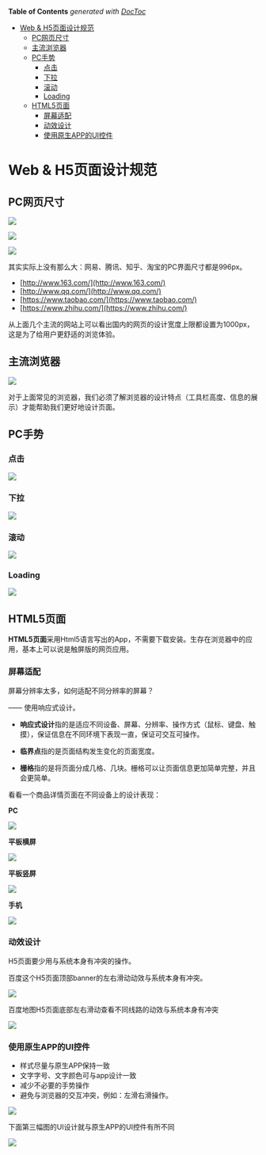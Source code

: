 <!-- START doctoc generated TOC please keep comment here to allow auto update -->
<!-- DON'T EDIT THIS SECTION, INSTEAD RE-RUN doctoc TO UPDATE -->
**Table of Contents**  *generated with [DocToc](https://github.com/thlorenz/doctoc)*

- [Web & H5页面设计规范](#web-&-h5%E9%A1%B5%E9%9D%A2%E8%AE%BE%E8%AE%A1%E8%A7%84%E8%8C%83)
  - [PC网页尺寸](#pc%E7%BD%91%E9%A1%B5%E5%B0%BA%E5%AF%B8)
  - [主流浏览器](#%E4%B8%BB%E6%B5%81%E6%B5%8F%E8%A7%88%E5%99%A8)
  - [PC手势](#pc%E6%89%8B%E5%8A%BF)
    - [点击](#%E7%82%B9%E5%87%BB)
    - [下拉](#%E4%B8%8B%E6%8B%89)
    - [滚动](#%E6%BB%9A%E5%8A%A8)
    - [Loading](#loading)
  - [HTML5页面](#html5%E9%A1%B5%E9%9D%A2)
    - [屏幕适配](#%E5%B1%8F%E5%B9%95%E9%80%82%E9%85%8D)
    - [动效设计](#%E5%8A%A8%E6%95%88%E8%AE%BE%E8%AE%A1)
    - [使用原生APP的UI控件](#%E4%BD%BF%E7%94%A8%E5%8E%9F%E7%94%9Fapp%E7%9A%84ui%E6%8E%A7%E4%BB%B6)

<!-- END doctoc generated TOC please keep comment here to allow auto update -->

# Web & H5页面设计规范

## PC网页尺寸

![](../img/03/03_01_03_01_pc_pixel_std_01.png)

![](../img/03/03_01_03_02_pc_pixel_std_02.png)

![](../img/03/03_01_03_03_pc_pixel_std_03.png)

其实实际上没有那么大：网易、腾讯、知乎、淘宝的PC界面尺寸都是996px。

- [http://www.163.com/](http://www.163.com/)
- [http://www.qq.com/](http://www.qq.com/)
- [https://www.taobao.com/](https://www.taobao.com/)
- [https://www.zhihu.com/](https://www.zhihu.com/)

从上面几个主流的网站上可以看出国内的网页的设计宽度上限都设置为1000px，这是为了给用户更舒适的浏览体验。

## 主流浏览器

![](../img/03/03_01_03_04_browser_market.png)

对于上面常见的浏览器，我们必须了解浏览器的设计特点（工具栏高度、信息的展示）才能帮助我们更好地设计页面。

## PC手势

### 点击

![](../img/03/03_01_03_05_gesture_clik.gif)

### 下拉

![](../img/03/03_01_03_06_gesture_down.gif)

### 滚动

![](../img/03/03_01_03_07_gesture_scroll.gif)

### Loading

![](../img/03/03_01_03_08_gesture_loading.gif)

## HTML5页面

**HTML5页面**采用Html5语言写出的App，不需要下载安装。生存在浏览器中的应用，基本上可以说是触屏版的网页应用。

### 屏幕适配

屏幕分辨率太多，如何适配不同分辨率的屏幕？

—— 使用响应式设计。

- **响应式设计**指的是适应不同设备、屏幕、分辨率、操作方式（鼠标、键盘、触摸），保证信息在不同环境下表现一直，保证可交互可操作。

- **临界点**指的是页面结构发生变化的页面宽度。

- **栅格**指的是将页面分成几格、几块。栅格可以让页面信息更加简单完整，并且会更简单。

看看一个商品详情页面在不同设备上的设计表现：

**PC**

![](../img/03/03_01_03_09_responsive_design_01.png)

**平板横屏**

![](../img/03/03_01_03_10_responsive_design_02.png)

**平板竖屏**

![](../img/03/03_01_03_11_responsive_design_03.png)

**手机**

![](../img/03/03_01_03_12_responsive_design_04.png)

### 动效设计

H5页面要少用与系统本身有冲突的操作。

百度这个H5页面顶部banner的左右滑动动效与系统本身有冲突。

![](../img/03/03_01_03_13_bad_animation_01.png)

百度地图H5页面底部左右滑动查看不同线路的动效与系统本身有冲突

![](../img/03/03_01_03_14_bad_animation_02.png)

### 使用原生APP的UI控件

- 样式尽量与原生APP保持一致
- 文字字号、文字颜色可与app设计一致
- 减少不必要的手势操作
- 避免与浏览器的交互冲突，例如：左滑右滑操作。

![](../img/03/03_01_03_15_native_app_ui.png)

下面第三幅图的UI设计就与原生APP的UI控件有所不同

![](../img/03/03_01_03_16_bad_exp.png)


















